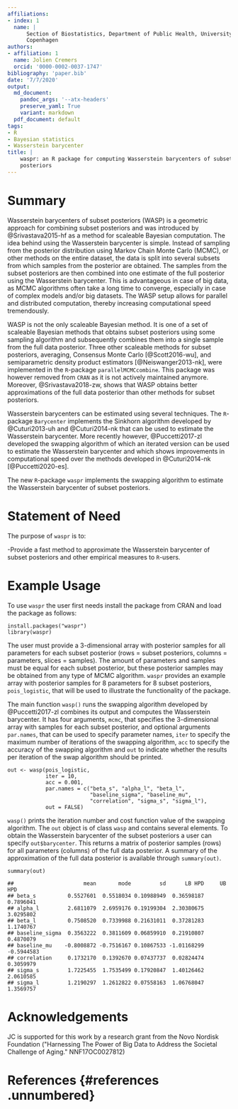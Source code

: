 ```yaml
---
affiliations:
- index: 1
  name: |
      Section of Biostatistics, Department of Public Health, University of
      Copenhagen
authors:
- affiliation: 1
  name: Jolien Cremers
  orcid: '0000-0002-0037-1747'
bibliography: 'paper.bib'
date: '7/7/2020'
output:
  md_document:
    pandoc_args: '--atx-headers'
    preserve_yaml: True
    variant: markdown
  pdf_document: default
tags:
- R
- Bayesian statistics
- Wasserstein barycenter
title: |
    waspr: an R package for computing Wasserstein barycenters of subset
    posteriors
---
```


# Summary

Wasserstein barycenters of subset posteriors (WASP) is a geometric
approach for combining subset posteriors and was introduced by
@Srivastava2015-hf as a method for scaleable Bayesian computation. The
idea behind using the Wasserstein barycenter is simple. Instead of
sampling from the posterior distribution using Markov Chain Monte Carlo
(MCMC), or other methods on the entire dataset, the data is split into
several subsets from which samples from the posterior are obtained. The
samples from the subset posteriors are then combined into one estimate
of the full posterior using the Wasserstein barycenter. This is
advantageous in case of big data, as MCMC algorithms often take a long
time to converge, especially in case of complex models and/or big
datasets. The WASP setup allows for parallel and distributed
computation, thereby increasing computational speed tremendously.

WASP is not the only scaleable Bayesian method. It is one of a set of
scaleable Bayesian methods that obtains subset posteriors using some
sampling algorithm and subsequently combines them into a single sample
from the full data posterior. Three other scaleable methods for subset
posteriors, averaging, Consensus Monte Carlo [@Scott2016-wu], and
semiparametric density product estimators [@Neiswanger2013-nk], were
implemented in the `R`-package `parallelMCMCcombine`. This package was
however removed from `CRAN` as it is not actively maintained anymore.
Moreover, @Srivastava2018-zw, shows that WASP obtains better
approximations of the full data posterior than other methods for subset
posteriors.

Wasserstein barycenters can be estimated using several techniques. The
`R`-package `Barycenter` implements the Sinkhorn algorithm developed by
@Cuturi2013-uh and @Cuturi2014-nk that can be used to estimate the
Wasserstein barycenter. More recently however, @Puccetti2017-zl
developed the swapping algorithm of which an iterated version can be
used to estimate the Wasserstein barycenter and which shows improvements
in computational speed over the methods developed in @Cuturi2014-nk
[@Puccetti2020-es].

The new `R`-package `waspr` implements the swapping algorithm to
estimate the Wasserstein barycenter of subset posteriors.

# Statement of Need

The purpose of `waspr` is to:

-Provide a fast method to approximate the Wasserstein barycenter of
subset posteriors and other empirical measures to `R`-users.

# Example Usage

To use `waspr` the user first needs install the package from CRAN and
load the package as follows:

``` {.r}
install.packages("waspr")
library(waspr)
```

The user must provide a 3-dimensional array with posterior samples for
all parameters for each subset posterior (rows = subset posteriors,
columns = parameters, slices = samples). The amount of parameters and
samples must be equal for each subset posterior, but these posterior
samples may be obtained from any type of MCMC algorithm. `waspr`
provides an example array with posterior samples for 8 parameters for 8
subset posteriors, `pois_logistic`, that will be used to illustrate the
functionality of the package.

The main function `wasp()` runs the swapping algorithm developed by
@Puccetti2017-zl combines its output and computes the Wasserstein
barycenter. It has four arguments, `mcmc`, that specifies the
3-dimensional array with samples for each subset posterior, and optional
arguments `par.names`, that can be used to specify parameter names,
`iter` to specify the maximum number of iterations of the swapping
algorithm, `acc` to specify the accuracy of the swapping algorithm and
`out` to indicate whether the results per iteration of the swap
algorithm should be printed.

``` {.r}
out <- wasp(pois_logistic,
            iter = 10,
            acc = 0.001,
            par.names = c("beta_s", "alpha_l", "beta_l",
                          "baseline_sigma", "baseline_mu",
                          "correlation", "sigma_s", "sigma_l"),
            out = FALSE)
```

`wasp()` prints the iteration number and cost function value of the
swapping algorithm. The `out` object is of class `wasp` and contains
several elements. To obtain the Wasserstein barycenter of the subset
posteriors a user can specify `out$barycenter`. This returns a matrix of
posterior samples (rows) for all parameters (columns) of the full data
posterior. A summary of the approximation of the full data posterior is
available through `summary(out)`.

``` {.r}
summary(out)
```

    ##                      mean       mode         sd      LB HPD     UB HPD
    ## beta_s          0.5527601  0.5518034 0.10988949  0.36598187  0.7896041
    ## alpha_l         2.6811079  2.6959176 0.19199304  2.30380675  3.0295802
    ## beta_l          0.7508520  0.7339988 0.21631011  0.37281283  1.1740767
    ## baseline_sigma  0.3563222  0.3811609 0.06859910  0.21910807  0.4870079
    ## baseline_mu    -0.8008872 -0.7516167 0.10867533 -1.01168299 -0.5944583
    ## correlation     0.1732170  0.1392670 0.07437737  0.02824474  0.3059979
    ## sigma_s         1.7225455  1.7535499 0.17920847  1.40126462  2.0610585
    ## sigma_l         1.2190297  1.2612822 0.07558163  1.06768047  1.3569757

# Acknowledgements

JC is supported for this work by a research grant from the Novo Nordisk
Foundation ("Harnessing The Power of Big Data to Address the Societal
Challenge of Aging." NNF17OC0027812)

# References {#references .unnumbered}
